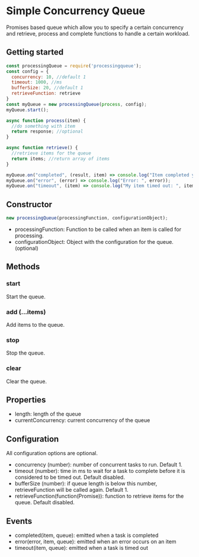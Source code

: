 # Simple Concurrency Queue
Promises based queue which allow you to specify a certain concurrency and retrieve, process and complete functions to handle a certain workload.

## Getting started
```javascript
const processingQueue = require('processingqueue');
const config = {
  concurrency: 10, //default 1
  timeout: 1000, //ms
  bufferSize: 20, //default 1
  retrieveFunction: retrieve
}
const myQueue = new processingQueue(process, config);
myQueue.start();

async function process(item) {
  //do something with item
  return response; //optional
}

async function retrieve() {
  //retrieve items for the queue
  return items; //return array of items
}

myQueue.on("completed", (result, item) => console.log("Item completed yay:", result, item));
myQueue.on("error", (error) => console.log("Error: ", error));
myQueue.on("timeout", (item) => console.log("My item timed out: ", item));
```

## Constructor
```javascript
new processingQueue(processingFunction, configurationObject);
```
  * processingFunction: Function to be called when an item is called for processing.
  * configurationObject: Object with the configuration for the queue. (optional)

## Methods
### start
Start the queue.
### add (...items)
Add items to the queue.
### stop
Stop the queue.
### clear
Clear the queue.

## Properties
  * length: length of the queue
  * currentConcurrency: current concurrency of the queue

## Configuration
All configuration options are optional.
  * concurrency (number): number of concurrent tasks to run. Default 1.
  * timeout (number): time in ms to wait for a task to complete before it is considered to be timed out. Default disabled.
  * bufferSize (number): if queue length is below this number, retrieveFunction will be called again. Default 1.
  * retrieveFunction(function(Promise)): function to retrieve items for the queue. Default disabled.

## Events
  * completed(item, queue): emitted when a task is completed
  * error(error, item, queue): emitted when an error occurs on an item
  * timeout(item, queue): emitted when a task is timed out